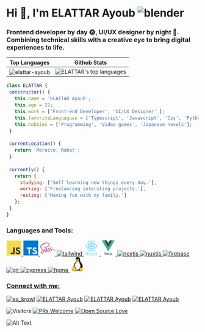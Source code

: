 
<h1 align="">Hi 👋, I'm ELATTAR Ayoub <img src="https://camo.githubusercontent.com/fb070d9f71a64edbafed08519130d75e7e0a0a69665d50d94ad095157f702e59/68747470733a2f2f6d656469612e67697068792e636f6d2f6d656469612f6d47634e6a736657416a593541455a4e77362f67697068792e676966" alt="blender" width="40" height="40"/></h1>
<h3 align="">Frontend developer by day 🌞, UI/UX designer by night 🌙. Combining technical skills with a creative eye to bring digital experiences to life.</h3>



| Top Languages | Github Stats |
| --- | --- |
| <img align="center" src="https://github-readme-stats.vercel.app/api/top-langs?username=elattar-ayoub&show_icons=true&locale=en&layout=compact&theme=nightowl" alt="elattar-ayoub" /> | ![ELATTAR's top languages](https://github-readme-streak-stats.herokuapp.com/?user=elattar-ayoub&theme=nightowl) |

 ```javascript
 class ELATTAR {
  constructor() {
    this.name = 'ELATTAR Ayoub';
    this.age = 22;
    this.work = ['Front-end Developer', 'UI/UX Designer' ];
    this.favoriteLanguagues = ['Typescript', 'Javascript', 'Css', 'Python'];
    this.hobbies = ['Programming', 'Video games', 'Japanese novels'];
  }

  currentLocation() {
    return 'Morocco, Rabat';
  }

  currently() {
    return {
      studying: ['Self learning new things every day.'],
      working: ['Freelancing intersting projects.'],
      resting: ['Having fun with my family.']
    };
  }
}
 ```




<h3 align="left">Languages and Tools:</h3>
<p align="left"> <a href="https://developer.mozilla.org/en-US/docs/Web/JavaScript" target="_blank" rel="noreferrer"> <img src="https://raw.githubusercontent.com/devicons/devicon/master/icons/javascript/javascript-original.svg" alt="javascript" width="40" height="40"/> </a> <a href="https://www.typescriptlang.org/" target="_blank" rel="noreferrer"> <img src="https://raw.githubusercontent.com/devicons/devicon/master/icons/typescript/typescript-original.svg" alt="typescript" width="40" height="40"/> </a> <a href="https://sass-lang.com" target="_blank" rel="noreferrer"> <img src="https://raw.githubusercontent.com/devicons/devicon/master/icons/sass/sass-original.svg" alt="sass" width="40" height="40"/> </a> <a href="https://tailwindcss.com/" target="_blank" rel="noreferrer"> <img src="https://www.vectorlogo.zone/logos/tailwindcss/tailwindcss-icon.svg" alt="tailwind" width="40" height="40"/> </a> <a href="https://reactjs.org/" target="_blank" rel="noreferrer"> <img src="https://raw.githubusercontent.com/devicons/devicon/master/icons/react/react-original-wordmark.svg" alt="react" width="40" height="40"/> </a>  <a href="https://vuejs.org/" target="_blank" rel="noreferrer"> <img src="https://raw.githubusercontent.com/devicons/devicon/master/icons/vuejs/vuejs-original-wordmark.svg" alt="vuejs" width="40" height="40"/> </a> </a> <a href="https://nextjs.org/" target="_blank" rel="noreferrer"> <img src="https://cdn.worldvectorlogo.com/logos/nextjs-2.svg" alt="nextjs" width="40" height="40"/> </a> <a href="https://nuxtjs.org/" target="_blank" rel="noreferrer"> <img src="https://www.vectorlogo.zone/logos/nuxtjs/nuxtjs-icon.svg" alt="nuxtjs" width="40" height="40"/> </a>   <a href="https://firebase.google.com/" target="_blank" rel="noreferrer"> <img src="https://www.vectorlogo.zone/logos/firebase/firebase-icon.svg" alt="firebase" width="40" height="40"/> </a> <a href="https://git-scm.com/" target="_blank" rel="noreferrer"> <img src="https://www.vectorlogo.zone/logos/git-scm/git-scm-icon.svg" alt="git" width="40" height="40"/> </a> <a href="https://www.cypress.io" target="_blank" rel="noreferrer"> <img src="https://raw.githubusercontent.com/simple-icons/simple-icons/6e46ec1fc23b60c8fd0d2f2ff46db82e16dbd75f/icons/cypress.svg" alt="cypress" width="40" height="40"/> </a> <a href="https://www.figma.com/" target="_blank" rel="noreferrer"> <img src="https://www.vectorlogo.zone/logos/figma/figma-icon.svg" alt="figma" width="40" height="40"/> </a> <a href="https://www.linux.org/" target="_blank" rel="noreferrer"> <img src="https://raw.githubusercontent.com/devicons/devicon/master/icons/linux/linux-original.svg" alt="linux" width="40" height="40"/>    </p>


<h3 align="left">Connect with me:</h3>

<p align="left"> <a href="https://twitter.com/ea_krowl" target="blank"><img src="https://img.shields.io/twitter/follow/ea_krowl?logo=twitter&style=for-the-badge" alt="ea_krowl" /></a>  <a href="https://linkedin.com/in/https://www.linkedin.com/in/ayoub-elattar-22469320b/" target="blank"><img src="https://img.shields.io/twitter/follow/ELATTAR Ayoub?logo=linkedin&style=for-the-badge" alt="ELATTAR Ayoub" /></a>  <a href="https://dribbble.com/elattar_ayub" target="blank"><img src="https://img.shields.io/twitter/follow/ELATTAR Ayub?logo=dribbble&style=for-the-badge" alt="ELATTAR Ayoub" /></a> <a href="https://codepen.io/@elattar-ayoub" target="blank"><img src="https://img.shields.io/twitter/follow/ELATTAR Ayoub?logo=codepen&style=for-the-badge" alt="ELATTAR Ayoub" /></a> </p>


![Visitors](https://visitor-badge.glitch.me/badge?page_id=ELATTAR-Ayoub) [![PRs Welcome](https://img.shields.io/badge/PRs-welcome-brightgreen.svg?style=flat&logo=github)](https://github.com/ELATTAR-Ayoub) [![Open Source Love](https://badges.frapsoft.com/os/v2/open-source.svg?v=103)](https://github.com/ELATTAR-Ayoub)

![Alt Text](https://i.gifer.com/3z0b.gif)

